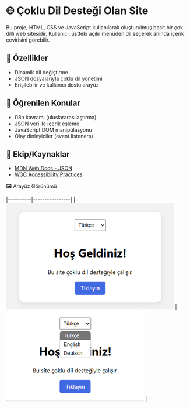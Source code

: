 # 🌐 Çoklu Dil Desteği Olan Site

Bu proje, HTML, CSS ve JavaScript kullanılarak oluşturulmuş basit bir çok dilli web sitesidir. Kullanıcı, üstteki açılır menüden dil seçerek anında içerik çevirisini görebilir.

## 🚀 Özellikler

- Dinamik dil değiştirme
- JSON dosyalarıyla çoklu dil yönetimi
- Erişilebilir ve kullanıcı dostu arayüz

## 🧠 Öğrenilen Konular

- i18n kavramı (uluslararasılaştırma)
- JSON veri ile içerik eşleme
- JavaScript DOM manipülasyonu
- Olay dinleyiciler (event listeners)

## 👥 Ekip/Kaynaklar

- [MDN Web Docs - JSON](https://developer.mozilla.org/en-US/docs/Learn/JavaScript/Objects/JSON)
- [W3C Accessibility Practices](https://www.w3.org/WAI/)


🖼️ Arayüz Görünümü

|----------|----------------|
| ![light](docs/ss.png) | ![dark](docs/s1.png) | 